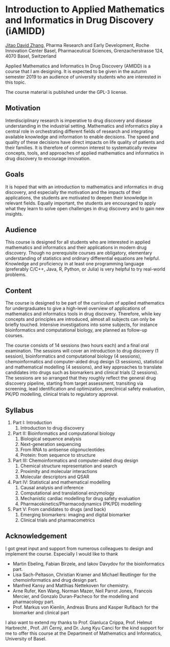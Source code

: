 Introduction to Applied Mathematics and Informatics in Drug Discovery (iAMIDD)
===

[Jitao David Zhang](mailto:jitao_david.zhang@roche.com), Pharma Research and Early Development, Roche Innovation Center Basel, Pharmaceutical Sciences, Grenzacherstrasse 124, 4070 Basel, Switzerland


Applied Mathematics and Informatics In Drug Discovery (AMIDD) is a course that I am designing. It is expected to be given in the autumn semester 2019 to an audience of university students who are interested in this topic.

The course material is published under the GPL-3 license.

## Motivation

Interdisciplinary research is imperative to drug discovery and disease understanding in the industrial setting. Mathematics and informatics play a central role in orchestrating different fields of research and integrating available knowledge and information to enable decisions. The speed and quality of these decisions have direct impacts on life quality of patients and their families. It is therefore of common interest to systematically review concepts, tools, and approaches of applied mathematics and informatics in drug discovery to encourage innovation. 

## Goals 

It is hoped that with an introduction to mathematics and informatics in drug discovery, and especially the motivation and the impacts of their applications, the students are motivated to deepen their knowledge in relevant fields. Equally important, the students are encouraged to apply what they learn to solve open challenges in drug discovery and to gain new insights.

## Audience

This course is designed for all students who are interested in applied mathematics and informatics and their applications in modern drug discovery. Though no prerequisite courses are obligatory, elementary understanding of statistics and ordinary differential equations are helpful. Knowledge and proficiency in at least one programming language (preferably C/C++, Java, R, Python, or Julia) is very helpful to try real-world problems.

## Content

The course is designed to be part of the curriculum of applied mathematics for undergraduates to give a high-level overview of applications of mathematics and informatics tools in drug discovery. Therefore, while key concepts and principles are introduced, almost all subjects can only be briefly touched. Intensive investigations into some subjects, for instance bioinformatics and computational biology, are planned as follow-up courses.

The course consists of 14 sessions (two hours each) and a final oral examination. The sessions will cover an introduction to drug discovery (1 session), bioinformatics and computational biology (4 sessions), chemoinformatics and computer-aided drug design (3 sessions), statistical and mathematical modelling (4 sessions), and key approaches to translate candidates into drugs such as biomarkers and clinical trials (2 sessions).  The sessions are so arranged that they roughly reflect the general drug discovery pipeline, starting from target assessment, transiting via screening, lead identification and optimization, preclinical safety evaluation, PK/PD modelling, clinical trials to regulatory approval.

## Syllabus

1. Part I: Introduction
    1. Introduction to drug discovery
1. Part II: Bioinformatics and computational biology
    1. Biological sequence analysis
    1. Next-generation sequencing
    1. From RNA to antisense oligonucleotides
    1. Protein: from sequence to structure
1. Part III: Chemoinformatics and computer-aided drug design
    1. Chemical structure representation and search
    1. Proximity and molecular interactions
    1. Molecular descriptors and QSAR
1. Part IV: Statistical and mathematical modelling
    1. Causal analysis and inference
    1. Computational and translational enzymology
    1. Mechanistic cardiac modelling for drug safety evaluation
    1. Pharmacokinetics/Pharmacodynamics (PK/PD) modelling
1. Part V: From candidates to drugs (and back)
    1. Emerging biomarkers: imaging and digital biomarker
    1. Clinical trials and pharmacometrics

## Acknowledgement

I got great input and support from numerous colleagues to design and implement the course. Especially I would like to thank 

* Martin Ebeling, Fabian Birzele, and Iakov Davydov for the bioinformatics part.
* Lisa Sach-Peltason, Christian Kramer and Michael Reutlinger for the chemoinformatics and drug design part.
* Manfred Kansy and Matthias Nettekoven for chemistry.
* Arne Rufer, Ken Wang, Norman Mazer, Neil Parrot Jones, Francois Mercier, and Gonzalo Duran-Pacheco for the modelling and pharmacology part.
* Prof. Markus von Kienlin, Andreas Bruns and Kasper Rufibach for the biomarker and clinical part

I also want to extend my thanks to Prof. Gianluca Crippa, Prof. Helmut Harbrecht , Prof. Jiří Černý, and Dr. Jung Kyu Canci for the kind support for me to offer this course at the Department of Mathematics and Informatics, University of Basel.

